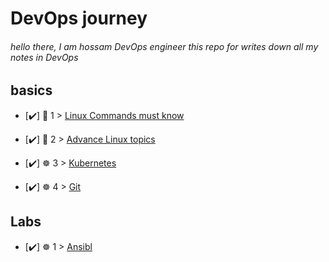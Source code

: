 # DevOps journey

###### hello there, I am hossam DevOps engineer   this repo for writes down all my notes in DevOps 

## basics

- [✔️] 🐧 1  > [Linux Commands must know](linux/LinuxCommands.md)
- [✔️] 🐧 2  > [ Advance Linux topics ](linux/advance_linux.md)

- [✔️] ☸️  3  > [Kubernetes](linux/kubernetes.md)

- [✔️] ☸️  4  > [Git](linux/git.md)

## Labs

- [✔️] ☸️ 1  > [Ansibl](linux/ansible.md)

